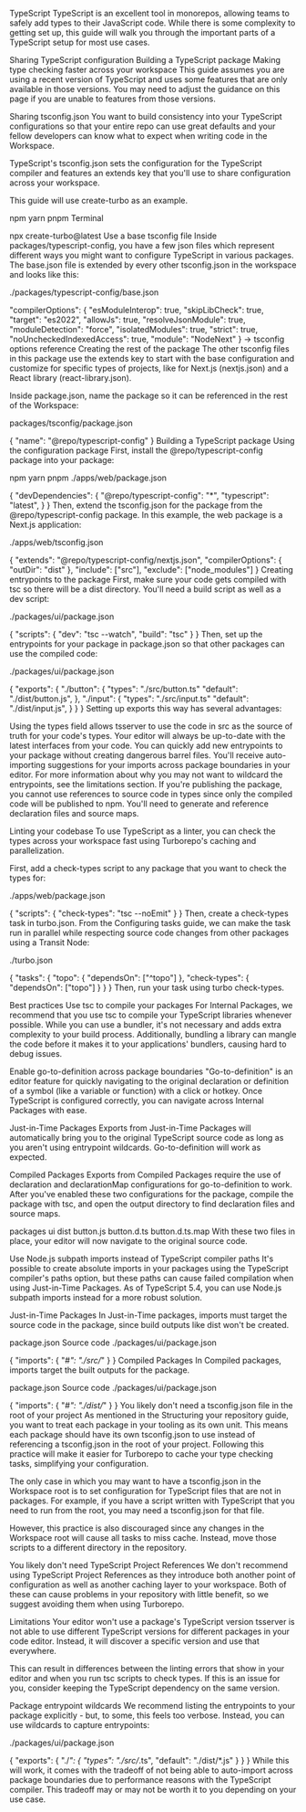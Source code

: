 TypeScript
TypeScript is an excellent tool in monorepos, allowing teams to safely add types to their JavaScript code. While there is some complexity to getting set up, this guide will walk you through the important parts of a TypeScript setup for most use cases.

Sharing TypeScript configuration
Building a TypeScript package
Making type checking faster across your workspace
This guide assumes you are using a recent version of TypeScript and uses some features that are only available in those versions. You may need to adjust the guidance on this page if you are unable to features from those versions.

Sharing tsconfig.json
You want to build consistency into your TypeScript configurations so that your entire repo can use great defaults and your fellow developers can know what to expect when writing code in the Workspace.

TypeScript's tsconfig.json sets the configuration for the TypeScript compiler and features an extends key that you'll use to share configuration across your workspace.

This guide will use create-turbo as an example.

npm
yarn
pnpm
Terminal

npx create-turbo@latest
Use a base tsconfig file
Inside packages/typescript-config, you have a few json files which represent different ways you might want to configure TypeScript in various packages. The base.json file is extended by every other tsconfig.json in the workspace and looks like this:

./packages/typescript-config/base.json

"compilerOptions": {
    "esModuleInterop": true,
    "skipLibCheck": true,
    "target": "es2022",
    "allowJs": true,
    "resolveJsonModule": true,
    "moduleDetection": "force",
    "isolatedModules": true,
    "strict": true,
    "noUncheckedIndexedAccess": true,
    "module": "NodeNext"
}
→ tsconfig options reference
Creating the rest of the package
The other tsconfig files in this package use the extends key to start with the base configuration and customize for specific types of projects, like for Next.js (nextjs.json) and a React library (react-library.json).

Inside package.json, name the package so it can be referenced in the rest of the Workspace:

packages/tsconfig/package.json

{
  "name": "@repo/typescript-config"
}
Building a TypeScript package
Using the configuration package
First, install the @repo/typescript-config package into your package:

npm
yarn
pnpm
./apps/web/package.json

{
  "devDependencies": {
     "@repo/typescript-config": "*",
     "typescript": "latest",
  }
}
Then, extend the tsconfig.json for the package from the @repo/typescript-config package. In this example, the web package is a Next.js application:

./apps/web/tsconfig.json

{
  "extends": "@repo/typescript-config/nextjs.json",
  "compilerOptions": {
    "outDir": "dist"
  },
  "include": ["src"],
  "exclude": ["node_modules"]
}
Creating entrypoints to the package
First, make sure your code gets compiled with tsc so there will be a dist directory. You'll need a build script as well as a dev script:

./packages/ui/package.json

{
  "scripts": {
    "dev": "tsc --watch",
    "build": "tsc"
  }
}
Then, set up the entrypoints for your package in package.json so that other packages can use the compiled code:

./packages/ui/package.json

{
  "exports": {
    "./button": {
      "types": "./src/button.ts"
      "default": "./dist/button.js",
    },
    "./input": {
      "types": "./src/input.ts"
      "default": "./dist/input.js",
    }
  }
}
Setting up exports this way has several advantages:

Using the types field allows tsserver to use the code in src as the source of truth for your code's types. Your editor will always be up-to-date with the latest interfaces from your code.
You can quickly add new entrypoints to your package without creating dangerous barrel files.
You'll receive auto-importing suggestions for your imports across package boundaries in your editor. For more information about why you may not want to wildcard the entrypoints, see the limitations section.
If you're publishing the package, you cannot use references to source code in types since only the compiled code will be published to npm. You'll need to generate and reference declaration files and source maps.

Linting your codebase
To use TypeScript as a linter, you can check the types across your workspace fast using Turborepo's caching and parallelization.

First, add a check-types script to any package that you want to check the types for:

./apps/web/package.json

{
  "scripts": {
    "check-types": "tsc --noEmit"
  }
}
Then, create a check-types task in turbo.json. From the Configuring tasks guide, we can make the task run in parallel while respecting source code changes from other packages using a Transit Node:

./turbo.json

{
  "tasks": {
    "topo": {
      "dependsOn": ["^topo"]
    },
    "check-types": {
      "dependsOn": ["topo"]
    }
  }
}
Then, run your task using turbo check-types.

Best practices
Use tsc to compile your packages
For Internal Packages, we recommend that you use tsc to compile your TypeScript libraries whenever possible. While you can use a bundler, it's not necessary and adds extra complexity to your build process. Additionally, bundling a library can mangle the code before it makes it to your applications' bundlers, causing hard to debug issues.

Enable go-to-definition across package boundaries
"Go-to-definition" is an editor feature for quickly navigating to the original declaration or definition of a symbol (like a variable or function) with a click or hotkey. Once TypeScript is configured correctly, you can navigate across Internal Packages with ease.

Just-in-Time Packages
Exports from Just-in-Time Packages will automatically bring you to the original TypeScript source code as long as you aren't using entrypoint wildcards. Go-to-definition will work as expected.

Compiled Packages
Exports from Compiled Packages require the use of declaration and declarationMap configurations for go-to-definition to work. After you've enabled these two configurations for the package, compile the package with tsc, and open the output directory to find declaration files and source maps.

packages
ui
dist
button.js
button.d.ts
button.d.ts.map
With these two files in place, your editor will now navigate to the original source code.

Use Node.js subpath imports instead of TypeScript compiler paths
It's possible to create absolute imports in your packages using the TypeScript compiler's paths option, but these paths can cause failed compilation when using Just-in-Time Packages. As of TypeScript 5.4, you can use Node.js subpath imports instead for a more robust solution.

Just-in-Time Packages
In Just-in-Time packages, imports must target the source code in the package, since build outputs like dist won't be created.

package.json
Source code
./packages/ui/package.json

{
  "imports": {
    "#*": "./src/*"
  }
}
Compiled Packages
In Compiled packages, imports target the built outputs for the package.

package.json
Source code
./packages/ui/package.json

{
  "imports": {
    "#*": "./dist/*"
  }
}
You likely don't need a tsconfig.json file in the root of your project
As mentioned in the Structuring your repository guide, you want to treat each package in your tooling as its own unit. This means each package should have its own tsconfig.json to use instead of referencing a tsconfig.json in the root of your project. Following this practice will make it easier for Turborepo to cache your type checking tasks, simplifying your configuration.

The only case in which you may want to have a tsconfig.json in the Workspace root is to set configuration for TypeScript files that are not in packages. For example, if you have a script written with TypeScript that you need to run from the root, you may need a tsconfig.json for that file.

However, this practice is also discouraged since any changes in the Workspace root will cause all tasks to miss cache. Instead, move those scripts to a different directory in the repository.

You likely don't need TypeScript Project References
We don't recommend using TypeScript Project References as they introduce both another point of configuration as well as another caching layer to your workspace. Both of these can cause problems in your repository with little benefit, so we suggest avoiding them when using Turborepo.

Limitations
Your editor won't use a package's TypeScript version
tsserver is not able to use different TypeScript versions for different packages in your code editor. Instead, it will discover a specific version and use that everywhere.

This can result in differences between the linting errors that show in your editor and when you run tsc scripts to check types. If this is an issue for you, consider keeping the TypeScript dependency on the same version.

Package entrypoint wildcards
We recommend listing the entrypoints to your package explicitly - but, to some, this feels too verbose. Instead, you can use wildcards to capture entrypoints:

./packages/ui/package.json

{
  "exports": {
    "./*": {
      "types": "./src/*.ts",
      "default": "./dist/*.js"
    }
  }
}
While this will work, it comes with the tradeoff of not being able to auto-import across package boundaries due to performance reasons with the TypeScript compiler. This tradeoff may or may not be worth it to you depending on your use case.